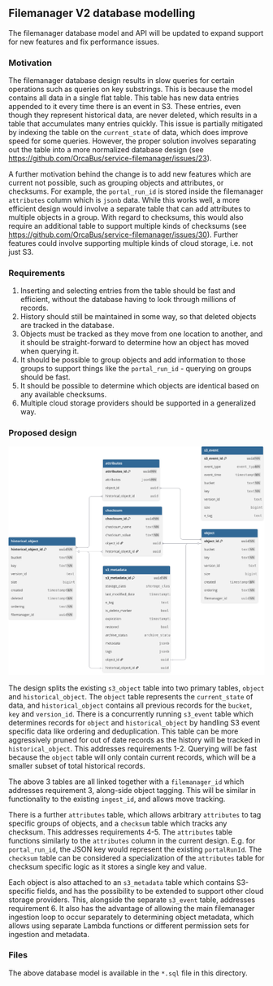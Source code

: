 ## Filemanager V2 database modelling

The filemanager database model and API will be updated to expand support for new features and fix performance issues.

### Motivation

The filemanager database design results in slow queries for certain operations such as queries on key substrings. This
is because the model contains all data in a single flat table. This table has new data entries appended to it every time
there is an event in S3. These entries, even though they represent historical data, are never deleted, which results in
a table that accumulates many entries quickly. This issue is partially mitigated by indexing the table on the `current_state`
of data, which does improve speed for some queries. However, the proper solution involves separating out the table into
a more normalized database design (see https://github.com/OrcaBus/service-filemanager/issues/23).

A further motivation behind the change is to add new features which are current not possible, such as grouping objects
and attributes, or checksums. For example, the `portal_run_id` is stored inside the filemanager `attributes` column which
is `jsonb` data. While this works well, a more efficient design would involve a separate table that can add attributes
to multiple objects in a group. With regard to checksums, this would also require an additional table to support multiple
kinds of checksums (see https://github.com/OrcaBus/service-filemanager/issues/30). Further features could involve supporting
multiple kinds of cloud storage, i.e. not just S3.

### Requirements

1. Inserting and selecting entries from the table should be fast and efficient, without the database having to look through millions of records.
2. History should still be maintained in some way, so that deleted objects are tracked in the database.
3. Objects must be tracked as they move from one location to another, and it should be straight-forward to determine how an object has moved when querying it.
4. It should be possible to group objects and add information to those groups to support things like the `portal_run_id` - querying on groups should be fast.
5. It should be possible to determine which objects are identical based on any available checksums.
6. Multiple cloud storage providers should be supported in a generalized way.

### Proposed design

[<img src="./diagram.svg">](https://dbdiagram.io/d/686c5f0cf413ba3508b8639b)

The design splits the existing `s3_object` table into two primary tables, `object` and `historical_object`. The `object`
table represents the `current_state` of data, and `historical_object` contains all previous records for the `bucket`, `key`
and `version_id`. There is a concurrently running `s3_event` table which determines records for `object` and `historical_object`
by handling S3 event specific data like ordering and deduplication. This table can be more aggressively pruned for out of date
records as the history will be tracked in `historical_object`. This addresses requirements 1-2. Querying will be fast
because the `object` table will only contain current records, which will be a smaller subset of total historical records.

The above 3 tables are all linked together with a `filemanager_id` which addresses requirement 3, along-side object tagging.
This will be similar in functionality to the existing `ingest_id`, and allows move tracking.

There is a further `attributes` table, which allows arbitrary `attributes` to tag specific groups of objects, and a `checksum`
table which tracks any checksum. This addresses requirements 4-5. The `attributes` table functions similarly to the `attributes`
column in the current design. E.g. for `portal_run_id`, the JSON key would represent the existing `portalRunId`.
The `checksum` table can be considered a specialization of the `attributes` table for checksum specific logic as it stores
a single key and value.

Each object is also attached to an `s3_metadata` table which contains S3-specific fields, and has the possibility to be
extended to support other cloud storage providers. This, alongside the separate `s3_event` table, addresses requirement 6.
It also has the advantage of allowing the main filemanager ingestion loop to occur separately to determining object metadata,
which allows using separate Lambda functions or different permission sets for ingestion and metadata.

### Files

The above database model is available in the `*.sql` file in this directory.
